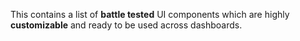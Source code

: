 This contains a list of **battle tested** UI components which are highly **customizable** and ready to be used across dashboards.
